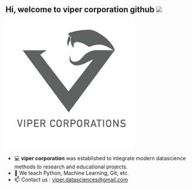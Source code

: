 ## Hi, welcome to viper corporation github  <img src="https://raw.githubusercontent.com/aemmadi/aemmadi/master/wave.gif" width="30px">

<img src="https://github.com/viper-corporation/viper-corporation/blob/main/logo.PNG" alt="logo" height="350" align="center" style="text-align:center; margin:200 0 0 0;"/>

- 💻 **viper corporation** was established to integrate modern datascience methods to research and educational projects.
- 📕 We teach Python, Machine Learning, Git, etc.
- 📫 Contact us : viper.datasciences@gmail.com

